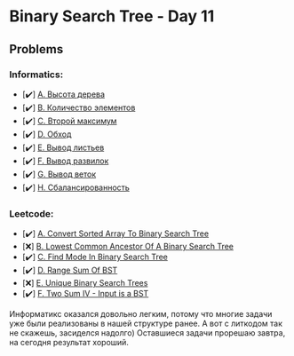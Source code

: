 # Binary Search Tree - Day 11

## Problems
  
### Informatics:

- [✔️] [A. Высота дерева](https://informatics.msk.ru/mod/statements/view.php?chapterid=757#1)
- [✔️] [B. Количество элементов](https://informatics.msk.ru/mod/statements/view.php?chapterid=758#1)
- [✔️] [C. Второй максимум](https://informatics.msk.ru/mod/statements/view.php?chapterid=759#1)
- [✔️] [D. Обход](https://informatics.msk.ru/mod/statements/view.php?chapterid=760#1)
- [✔️] [E. Вывод листьев](https://informatics.msk.ru/mod/statements/view.php?chapterid=761#1)
- [✔️] [F. Вывод развилок](https://informatics.msk.ru/mod/statements/view.php?chapterid=762#1)
- [✔️] [G. Вывод веток](https://informatics.msk.ru/mod/statements/view.php?chapterid=763#1)
- [✔️] [H. Сбалансированность](https://informatics.msk.ru/mod/statements/view.php?chapterid=764#1)

### Leetcode:

- [✔️] [A. Convert Sorted Array To Binary Search Tree](https://leetcode.com/problems/convert-sorted-array-to-binary-search-tree/)
- [❌] [B. Lowest Common Ancestor Of A Binary Search Tree](https://leetcode.com/problems/lowest-common-ancestor-of-a-binary-search-tree/)
- [✔️] [C. Find Mode In Binary Search Tree](https://leetcode.com/problems/find-mode-in-binary-search-tree/)
- [✔️] [D. Range Sum Of BST](https://leetcode.com/problems/range-sum-of-bst/)
- [❌] [E. Unique Binary Search Trees](https://leetcode.com/problems/unique-binary-search-trees/)
- [✔️] [F. Two Sum IV - Input is a BST](https://leetcode.com/problems/two-sum-iv-input-is-a-bst/)

Информатикс оказался довольно легким, потому что многие задачи уже были реализованы в нашей структуре ранее. А вот с литкодом так не скажешь, засиделся надолго)
Оставшиеся задачи прорешаю завтра, на сегодня результат хороший.